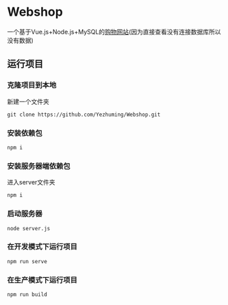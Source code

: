 # Webshop
一个基于Vue.js+Node.js+MySQL的[购物网站](https://yezhuming.github.io/Webshop/dist/index.html#/)(因为直接查看没有连接数据库所以没有数据)

## 运行项目
### 克隆项目到本地
新建一个文件夹
```
git clone https://github.com/Yezhuming/Webshop.git
```

### 安装依赖包
```
npm i
```

### 安装服务器端依赖包
进入server文件夹
```
npm i
```

### 启动服务器
```
node server.js
```

### 在开发模式下运行项目
```
npm run serve
```

### 在生产模式下运行项目
```
npm run build
```
